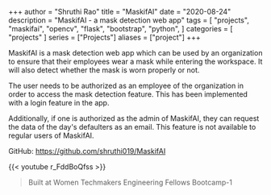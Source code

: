 +++
author = "Shruthi Rao"
title = "MaskifAI"
date = "2020-08-24"
description = "MaskifAI - a mask detection web app" 
tags = [
    "projects",
    "maskifai",
    "opencv",
    "flask",
    "bootstrap",
    "python",
]
categories = [
    "projects"
]
series = ["Projects"]
aliases = ["project"]
+++

MaskifAI is a mask detection web app which can be used by an organization to ensure that their employees wear a mask while entering the workspace. It will also detect whether the mask is worn properly or not. 

The user needs to be authorized as an employee of the organization in order to access the mask detection feature. This has been implemented with a login feature in the app. 

Additionally, if one is authorized as the admin of MaskifAI, they can request the data of the day's defaulters as an email. This feature is not available to regular users of MaskifAI.

GitHub: https://github.com/shruthi019/MaskifAI

{{< youtube r_FddBoQfss >}}

> Built at Women Techmakers Engineering Fellows Bootcamp-1

